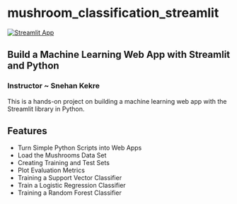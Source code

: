 # mushroom_classification_streamlit
[![Streamlit App](https://static.streamlit.io/badges/streamlit_badge_black_white.svg)](https://share.streamlit.io/megha-a7/mushroom_classification_streamlit/app.py)
## Build a Machine Learning Web App with Streamlit and Python
### Instructor ~ Snehan Kekre

This is a hands-on project on building a machine learning web app with the Streamlit library in Python.

## Features
- Turn Simple Python Scripts into Web Apps
- Load the Mushrooms Data Set
- Creating Training and Test Sets
- Plot Evaluation Metrics
- Training a Support Vector Classifier
- Train a Logistic Regression Classifier
- Training a Random Forest Classifier



